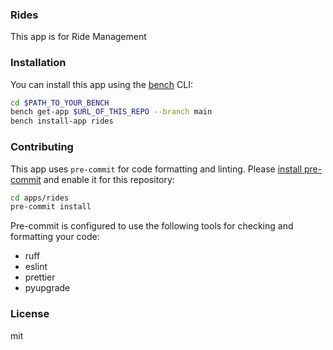 ### Rides

This app is for Ride Management

### Installation

You can install this app using the [bench](https://github.com/frappe/bench) CLI:

```bash
cd $PATH_TO_YOUR_BENCH
bench get-app $URL_OF_THIS_REPO --branch main
bench install-app rides
```

### Contributing

This app uses `pre-commit` for code formatting and linting. Please [install pre-commit](https://pre-commit.com/#installation) and enable it for this repository:

```bash
cd apps/rides
pre-commit install
```

Pre-commit is configured to use the following tools for checking and formatting your code:

- ruff
- eslint
- prettier
- pyupgrade

### License

mit
